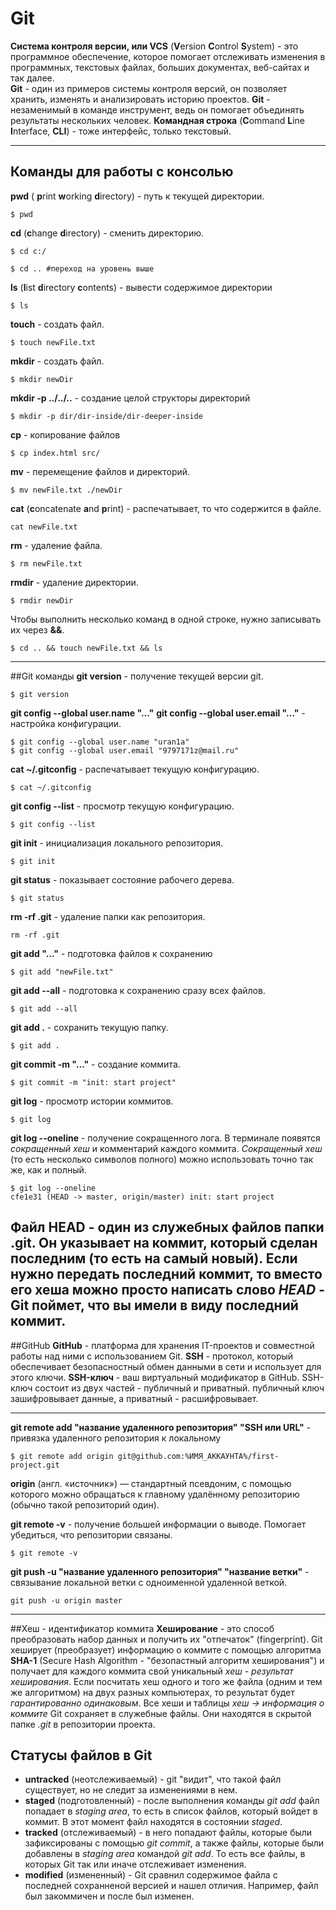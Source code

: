 # Git
**Система контроля версии, или VCS** (**V**ersion **C**ontrol **S**ystem) - это программное обеспечение, которое помогает отслеживать изменения в программных, текстовых файлах, больших документах, веб-сайтах и так далее.<br/>
**Git** - один из примеров системы контроля версий, он позволяет хранить, изменять и анализировать историю проектов.
**Git** - незаменимый в команде инструмент, ведь он помогает объединять результаты нескольких человек. 
**Командная строка** (**C**ommand **L**ine **I**nterface, **CLI**) - тоже интерфейс, только текстовый.

---

## Команды для работы с консолью

 **pwd** ( **p**rint **w**orking **d**irectory) - путь к текущей директории. 
```
$ pwd
```
**cd** (**c**hange **d**irectory) - сменить директорию. 
```
$ cd c:/
```
```
$ cd .. #переход на уровень выше
```
**ls** (**l**ist **d**irectory **c**ontents) - вывести содержимое директории
```
$ ls
```
**touch** - создать файл. 
```
$ touch newFile.txt
```
**mkdir** - создать файл. 
```
$ mkdir newDir
```
**mkdir -p ../../..** - создание целой структоры директорий
```
$ mkdir -p dir/dir-inside/dir-deeper-inside 
```
**cp** - копирование файлов
```
$ cp index.html src/
```
**mv** - перемещение файлов и директорий. 
```
$ mv newFile.txt ./newDir
```
**cat** (**c**oncatenate **a**nd **p**rint) - распечатывает, то что содержится в файле. 
```
cat newFile.txt
```
**rm** - удаление файла. 
```
$ rm newFile.txt 
```
**rmdir** - удаление директории. 
```
$ rmdir newDir 
```
Чтобы выполнить несколько команд в одной строке, нужно записывать их через **&&**. 
```
$ cd .. && touch newFile.txt && ls
```

---

##Git команды
**git version** - получение текущей версии git. 
```
$ git version
```
**git config --global user.name "..."** 
**git config --global user.email "..."** - настройка конфигурации. 
```
$ git config --global user.name "uran1a"
$ git config --global user.email "9797171z@mail.ru"
```
**cat ~/.gitconfig** - распечатывает текущую конфигурацию. 
```
$ cat ~/.gitconfig
```
**git config --list** - просмотр текущую конфигурацию. 
```
$ git config --list
```
**git init** - инициализация локального репозитория. 
```
$ git init 
```
**git status** - показывает состояние рабочего дерева. 
```
$ git status
```
**rm -rf .git** - удаление папки как репозитория. 
```
rm -rf .git 
```
**git add "..."** - подготовка файлов к сохранению
```
$ git add "newFile.txt"
```
**git add --all** - подготовка к сохранению сразу всех файлов. 
```
$ git add --all 
```
**git add .** - сохранить текущую папку. 
```
$ git add . 
```
**git commit -m "..."** - создание коммита. 
```
$ git commit -m "init: start project"
```
**git log** - просмотр истории коммитов. 
```
$ git log
```
**git log --oneline** - получение сокращенного лога. В терминале появятся *сокращенный хеш* и комментарий каждого коммита. *Сокращенный хеш* (то есть несколько символов полного) можно использовать точно так же, как и полный.
```
$ git log --oneline
cfe1e31 (HEAD -> master, origin/master) init: start project
```
Файл **HEAD** - один из служебных файлов папки .git. Он указывает на коммит, который сделан последним (то есть на самый новый).
Если нужно передать последний коммит, то вместо его хеша можно просто написать слово *HEAD* - Git поймет, что вы имели в виду последний коммит.
---

##GitHub
**GitHub** - платформа для хранения IT-проектов и совместной работы над ними с использованием Git.
**SSH** - протокол, который обеспечивает безопасностный обмен данными в сети и использует для этого ключи.
**SSH-ключ** - ваш виртуальный модификатор в GitHub. SSH-ключ состоит из двух частей - публичный и приватный. публичный ключ зашифровывает данные, а приватный - расшифровывает. 

---

**git remote add "название удаленного репозитория" "SSH или URL"** - привязка удаленного репозитория к локальному 
```
$ git remote add origin git@github.com:%ИМЯ_АККАУНТА%/first-project.git
```
**origin** (англ. «источник») — стандартный псевдоним, с помощью которого можно обращаться к главному удалённому репозиторию (обычно такой репозиторий один).

**git remote -v** - получение большей информации о выводе. Помогает убедиться, что репозитории связаны.
```
$ git remote -v
```
**git push -u "название удаленного репозитория" "название ветки"** - связывание локальной ветки с одноименной удаленной веткой. 
```
git push -u origin master
```


---

##Хеш - идентификатор коммита
**Хеширование** - это способ преобразовать набор данных и получить их "отпечаток" (fingerprint).
Git хеширует (преобразует) информацию о коммите с помощью алгоритма **SHA-1** (Secure Hash Algorithm - "безопастный алгоритм хеширования") и получает для каждого коммита свой уникальный *хеш - результат хеширования*. 
Если посчитать хеш одного и того же файла (одним и тем же алгоритмом) на двух разных компьютерах, то результат будет *гарантированно одинаковым*.
Все хеши и таблицы *хеш -> информация о коммите* Git сохраняет в служебные файлы. Они находятся в скрытой папке *.git* в репозитории проекта. 

## Статусы файлов в Git
- **untracked** (неотслеживаемый) - git "видит", что такой файл существует, но не следит за изменениями в нем.
- **staged** (подготовленный) - после выполнения команды *git add* файл попадает в *staging area*, то есть в список файлов, который войдет в коммит. В этот момент файл находятся в состоянии *staged*. 
- **tracked** (отслеживаемый) - в него попадают файлы, которые были зафиксированы с помощью *git commit*, а также файлы, которые были добавлены в *staging area* командой *git add*. То есть все файлы, в которых Git так или иначе отслеживает изменения.
- **modified** (измененный) - Git сравнил содержимое файла с последней сохранненой версией и нашел отличия. Например, файл был закоммичен и после был изменен.